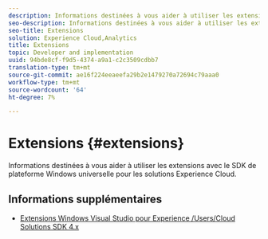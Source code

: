```yaml
---
description: Informations destinées à vous aider à utiliser les extensions avec le SDK de plateforme Windows universelle pour les solutions Experience Cloud.
seo-description: Informations destinées à vous aider à utiliser les extensions avec le SDK de plateforme Windows universelle pour les solutions Experience Cloud.
seo-title: Extensions
solution: Experience Cloud,Analytics
title: Extensions
topic: Developer and implementation
uuid: 94bde8cf-f9d5-4374-a9a1-c2c3509cdbb7
translation-type: tm+mt
source-git-commit: ae16f224eeaeefa29b2e1479270a72694c79aaa0
workflow-type: tm+mt
source-wordcount: '64'
ht-degree: 7%

---
```



# Extensions {#extensions}

Informations destinées à vous aider à utiliser les extensions avec le SDK de plateforme Windows universelle pour les solutions Experience Cloud.

## Informations supplémentaires 

+ [Extensions Windows Visual Studio pour Experience /Users/Cloud Solutions SDK 4.x](/help/universal-windows/extensions/win-vse-4x.md)